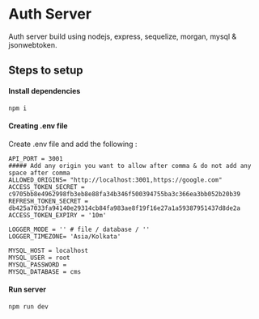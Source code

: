 # Auth Server
Auth server build using nodejs, express, sequelize, morgan, mysql & jsonwebtoken.

## Steps to setup
#### Install dependencies
`npm i`

#### Creating .env file
Create .env file and add the following :
```
API_PORT = 3001
##### Add any origin you want to allow after comma & do not add any space after comma
ALLOWED_ORIGINS= "http://localhost:3001,https://google.com" 
ACCESS_TOKEN_SECRET = c9705bb8e4962998fb3eb8e88fa34b346f500394755ba3c366ea3bb052b20b39
REFRESH_TOKEN_SECRET = db425a7033fa94140e29314cb84fa983ae8f19f16e27a1a59387951437d8de2a
ACCESS_TOKEN_EXPIRY = '10m'

LOGGER_MODE = '' # file / database / ''
LOGGER_TIMEZONE= 'Asia/Kolkata'

MYSQL_HOST = localhost
MYSQL_USER = root
MYSQL_PASSWORD = 
MYSQL_DATABASE = cms
```

#### Run server
`npm run dev`
